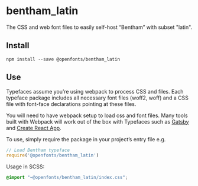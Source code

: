
# bentham_latin

The CSS and web font files to easily self-host “Bentham” with subset "latin".

## Install

`npm install --save @openfonts/bentham_latin`

## Use

Typefaces assume you’re using webpack to process CSS and files. Each typeface
package includes all necessary font files (woff2, woff) and a CSS file with
font-face declarations pointing at these files.

You will need to have webpack setup to load css and font files. Many tools built
with Webpack will work out of the box with Typefaces such as [Gatsby](https://github.com/gatsbyjs/gatsby)
and [Create React App](https://github.com/facebookincubator/create-react-app).

To use, simply require the package in your project’s entry file e.g.

```javascript
// Load Bentham typeface
require('@openfonts/bentham_latin')
```

Usage in SCSS:
```scss
@import "~@openfonts/bentham_latin/index.css";
```
